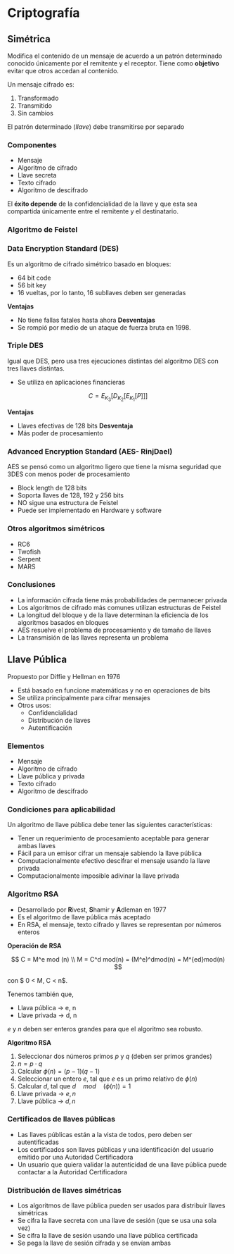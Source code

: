 # Criptografía

## Simétrica
Modifica el contenido de un mensaje de acuerdo a un patrón determinado conocido únicamente por el remitente y el receptor. Tiene como **objetivo** evitar que otros accedan al contenido.

Un mensaje cifrado es:
1. Transformado
2. Transmitido
3. Sin cambios

El patrón determinado (*llave*) debe transmitirse por separado

### Componentes
- Mensaje
- Algoritmo de cifrado
- Llave secreta
- Texto cifrado
- Algoritmo de descifrado

El **éxito depende** de la confidencialidad de la llave y que esta sea compartida únicamente entre el remitente y el destinatario.

### Algoritmo de Feistel

### Data Encryption Standard (DES)

Es un algoritmo de cifrado simétrico basado en bloques:
- 64 bit code
- 56 bit key
- 16 vueltas, por lo tanto, 16 subllaves deben ser generadas
 
**Ventajas**
- No tiene fallas fatales hasta ahora
**Desventajas**
- Se rompió por medio de un ataque de fuerza bruta en 1998.

### Triple DES
Igual que DES, pero usa tres ejecuciones distintas del algoritmo DES con tres llaves distintas.

- Se utiliza en aplicaciones financieras

$$ 
C = E_{K_3}[D_{K_2}[E_{K_1}[P]]]
$$

**Ventajas**
- Llaves efectivas de 128 bits
**Desventaja**
- Más poder de procesamiento

### Advanced Encryption Standard (AES- RinjDael)
AES se pensó como un algoritmo ligero que tiene la misma seguridad que 3DES con menos poder de procesamiento

- Block length de 128 bits
- Soporta llaves de 128, 192 y 256 bits
- NO sigue una estructura de Feistel
- Puede ser implementado en Hardware y software

### Otros algoritmos simétricos

- RC6
- Twofish
- Serpent
- MARS

### Conclusiones
- La información cifrada tiene más probabilidades de permanecer privada
- Los algoritmos de cifrado más comunes utilizan estructuras de Feistel
- La longitud del bloque y de la llave determinan la eficiencia de los algoritmos basados en bloques
- AES resuelve el problema de procesamiento y de tamaño de llaves
- La transmisión de las llaves representa un problema

## Llave Pública
Propuesto por Diffie y Hellman en 1976

- Está basado en funcione matemáticas y no en operaciones de bits
- Se utiliza principalmente para cifrar mensajes
- Otros usos:
   - Confidencialidad
   - Distribución de llaves
   - Autentificación

### Elementos
- Mensaje
- Algoritmo de cifrado
- Llave pública y privada
- Texto cifrado
- Algoritmo de descifrado

### Condiciones para aplicabilidad
Un algoritmo de llave pública debe tener las siguientes características:
- Tener un requerimiento de procesamiento aceptable para generar ambas llaves
- Fácil para un emisor cifrar un mensaje sabiendo la llave pública
- Computacionalmente efectivo descifrar el mensaje usando la llave privada
- Computacionalmente imposible adivinar la llave privada

### Algoritmo RSA
- Desarrollado por **R**ivest, **S**hamir y **A**dleman en 1977
- Es el algoritmo de llave pública más aceptado
- En RSA, el mensaje, texto cifrado y llaves se representan por números enteros

**Operación de RSA**

$$
C = M^e mod (n) \\
M = C^d mod(n) = (M^e)^dmod(n) = M^{ed}mod(n)
$$

con $ 0 < M, C < n$.

Tenemos también que,
- Llava pública $\rightarrow$ e, n
- Llave privada $\rightarrow$ d, n

$e$ y $n$ deben ser enteros grandes para que el algoritmo sea robusto.

**Algoritmo RSA**

1. Seleccionar dos números primos $p$ y $q$ (deben ser primos grandes)
2. $n = p \cdot q$
3. Calcular $\phi (n) = (p-1)(q-1)$
4. Seleccionar un entero $e$, tal que $e$ es un primo relativo de $\phi(n)$
5. Calcular $d$, tal que $d\quad mod \quad (\phi(n) )= 1$
6. Llave privada $\rightarrow$ $e, n$
7. Llave pública $\rightarrow$ $d, n$

### Certificados de llaves públicas

- Las llaves públicas están a la vista de todos, pero deben ser autentificadas
- Los certificados son llaves públicas y una identificación del usuario emitido por una Autoridad Certificadora
- Un usuario que quiera validar la autenticidad de una llave pública puede contactar a la Autoridad Certificadora

### Distribución de llaves simétricas
- Los algoritmos de llave pública pueden ser usados para distribuir llaves simétricas
- Se cifra la llave secreta con una llave de sesión (que se usa una sola vez)
- Se cifra la llave de sesión usando una llave pública certificada
- Se pega la llave de sesión cifrada y se envían ambas

